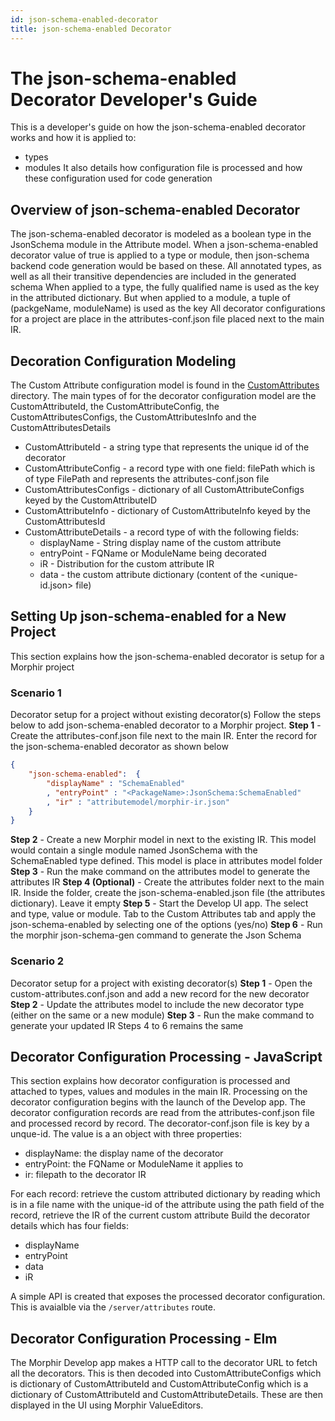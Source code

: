 ```yaml
---
id: json-schema-enabled-decorator
title: json-schema-enabled Decorator
---
```


# The json-schema-enabled Decorator Developer's Guide
This is a developer's guide on how the json-schema-enabled decorator works and how it is applied to:
* types
* modules
It also details how configuration file is processed and how these configuration used for code generation 

## Overview of json-schema-enabled Decorator
The json-schema-enabled decorator is modeled as a boolean type in the JsonSchema module in the
Attribute model.
When a json-schema-enabled decorator value of true is applied to a type or module, then json-schema
backend code generation would be based on these. All annotated types, as well as all their transitive dependencies
are included in the generated schema
When applied to a type, the fully qualified name is used as the key in the attributed dictionary.
But when applied to a module, a tuple of (packgeName, moduleName) is used as the key
All decorator configurations for a project are place in the attributes-conf.json file placed next to the main IR.

## Decoration Configuration Modeling
The Custom Attribute configuration model is found in the [CustomAttributes](../../../src/Morphir/CustomAttribute) directory.
The main types of for the decorator configuration model are the CustomAttributeId,
the CustomAttributeConfig, the CustomAttributesConfigs, the CustomAttributesInfo
and the CustomAttributesDetails
* CustomAttributeId - a string type that represents the unique id of the decorator
* CustomAttributeConfig - a record type with one field: filePath which is of type FilePath and represents the attributes-conf.json file
* CustomAttributesConfigs - dictionary of all CustomAttributeConfigs keyed by the CustomAttributeID
* CustomAttributeInfo - dictionary of CustomAttributeInfo keyed by the CustomAttributesId
* CustomAttributeDetails - a record type of with the following fields:
  * displayName - String display name of  the custom attribute
  * entryPoint - FQName or ModuleName being decorated
  * iR - Distribution for the custom attribute IR
  * data - the custom attribute dictionary (content of the &lt;unique-id.json&gt; file)

## Setting Up json-schema-enabled for a New Project
This section explains how the json-schema-enabled decorator is setup for a Morphir project
### Scenario 1
Decorator setup for a project without existing decorator(s)
Follow the steps below to add json-schema-enabled decorator to a Morphir project.
**Step 1** - Create the attributes-conf.json file next to the main IR. Enter the record for the 
json-schema-enabled decorator as shown below

```json
{
	"json-schema-enabled":  {
		"displayName" : "SchemaEnabled"
		, "entryPoint" : "<PackageName>:JsonSchema:SchemaEnabled"
		, "ir" : "attributemodel/morphir-ir.json"
	}
}
```

**Step 2** - Create a new Morphir model in next to the existing IR. This model would contain a single
module named JsonSchema with the SchemaEnabled type defined. This model is place in attributes model folder
**Step 3** - Run the make command on the attributes model to generate the attributes IR
**Step 4 (Optional)** - Create the attributes folder next to the main IR. Inside the folder, create the
json-schema-enabled.json file (the attributes dictionary). Leave it empty
**Step 5** - Start the Develop UI app. The select and type, value or module. Tab to the Custom Attributes tab
and apply the json-schema-enabled  by selecting one of the options (yes/no)
**Step 6** - Run the morphir json-schema-gen command to generate the Json Schema

### Scenario 2 
Decorator setup for a project with existing decorator(s)
**Step 1** - Open the custom-attributes.conf.json and add a new record for the new decorator
**Step 2** - Update the attributes model to include the new decorator type (either on the same or a new module)
**Step 3** - Run the make command to generate your updated IR
Steps 4 to 6 remains the same


## Decorator Configuration Processing - JavaScript
This section explains how decorator configuration is processed and attached to types, values and modules in 
the main IR.
Processing on the decorator configuration begins with the launch of the Develop app.
The decorator configuration records are read from the attributes-conf.json file and processed record by record.
The decorator-conf.json file is key by a unque-id. The value is a an object with three properties:
* displayName: the display name of the decorator
* entryPoint: the FQName or ModuleName it applies to
* ir: filepath to the decorator IR

For each record:
retrieve the custom attributed dictionary by reading which is in a file name with the unique-id of the attribute
using the path field of the record, retrieve the IR of the current custom attribute
Build the decorator details which has four fields:
* displayName
* entryPoint
* data
* iR

A simple API is created that exposes the processed decorator configuration. This is avaialble via the 
`/server/attributes` route.

## Decorator Configuration Processing - Elm
The Morphir Develop app makes a HTTP call to the decorator URL to fetch all the decorators. This is then decoded
into CustomAttributeConfigs which is dictionary of CustomAttributeId and CustomAttributeConfig which is a 
dictionary of CustomAttributeId and CustomAttributeDetails.
These are then displayed in the UI using Morphir ValueEditors.
